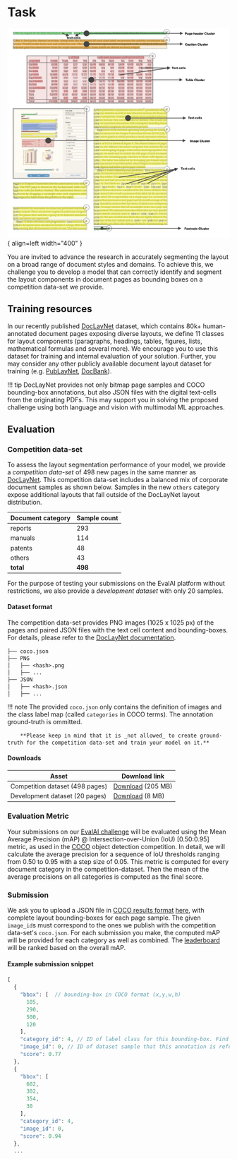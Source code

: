 # Task

![Complex layouts](figures/explain_pdf_cluster.png){ align=left width="400" }

You are invited to advance the research in accurately segmenting the layout on a broad range of document styles and domains. To achieve this, we challenge you to develop a model that can correctly identify and segment the layout components in document pages as bounding boxes on a competition data-set we provide.

## Training resources

In our recently published [DocLayNet](https://github.com/DS4SD/DocLayNet) dataset, which contains 80k+ human-annotated document pages exposing diverse layouts, we define 11 classes for layout components (paragraphs, headings, tables, figures, lists, mathematical formulas and several more). We encourage you to use this dataset for training and internal evaluation of your solution.
Further, you may consider any other publicly available document layout dataset for training (e.g. [PubLayNet](https://github.com/ibm-aur-nlp/PubLayNet), [DocBank](https://github.com/doc-analysis/DocBank)).

!!! tip 
        DocLayNet provides not only bitmap page samples and COCO bounding-box annotations, but also JSON files with the digital text-cells from the originating PDFs. This may support you in solving the proposed challenge using both language and vision with multimodal ML approaches.
        
 
## Evaluation

### Competition data-set

To assess the layout segmentation performance of your model, we provide a *competition data-set* of 498 new pages in the same manner as [DocLayNet](https://github.com/DS4SD/DocLayNet). This competition data-set includes a balanced mix of corporate document samples as shown below. Samples in the new `others` category expose additional layouts that fall outside of the DocLayNet layout distribution.

| **Document category** 	| **Sample count** 	|
|-----------------------	|------------------	|
| reports               	| 293              	|
| manuals               	| 114              	|
| patents               	| 48               	|
| others                	| 43               	|
| **total**             	| **498**          	|



For the purpose of testing your submissions on the EvalAI platform without restrictions, we also provide a *development dataset*  with only 20 samples.

#### Dataset format

The competition data-set provides PNG images (1025 x 1025 px) of the pages and paired JSON files with the text cell content and bounding-boxes. For details, please refer to the [DocLayNet documentation](https://github.com/DS4SD/DocLayNet#data-format-details).

```
├── coco.json
├── PNG
│   ├── <hash>.png
│   ├── ...
├── JSON
│   ├── <hash>.json
│   ├── ...
```

!!! note
		The provided `coco.json` only contains the definition of images and the class label map (called `categories` in COCO terms). The annotation ground-truth is ommitted.
		
		**Please keep in mind that it is _not allowed_ to create ground-truth for the competition data-set and train your model on it.**


#### Downloads

| **Asset**           	| **Download link** 	|
|---------------------	|-------------------	|
| Competition dataset (498 pages)	| [Download](https://ds4sd-icdar23-doclaynet-competition.s3.eu-de.cloud-object-storage.appdomain.cloud/competition-dataset-public.zip) (205 MB)             	|
| Development dataset (20 pages)	| [Download](https://ds4sd-icdar23-doclaynet-competition.s3.eu-de.cloud-object-storage.appdomain.cloud/dev-dataset-public.zip) (8 MB)             	|


### Evaluation Metric

Your submissions on our [EvalAI challenge](https://eval.ai/web/challenges/challenge-page/1923/) will be evaluated using the Mean Average Precision (mAP) @ Intersection-over-Union (IoU) [0.50:0.95] metric, as used in the [COCO](https://cocodataset.org/) object detection competition.  In detail, we will calculate the average precision for a sequence of IoU thresholds ranging from 0.50 to 0.95 with a step size of 0.05. This metric is computed for every document category in the competition-dataset. Then the mean of the average precisions on all categories is computed as the final score.

### Submission 

We ask you to upload a JSON file in [COCO results format](https://cocodataset.org/#format-results) [here](https://eval.ai/web/challenges/challenge-page/1923/submission), with complete layout bounding-boxes for each page sample. The given `image_id`s must correspond to the ones we publish with the competition data-set's `coco.json`. For each submission you make, the computed mAP will be provided for each category as well as combined. The [leaderboard](https://eval.ai/web/challenges/challenge-page/1923/leaderboard/4545/Total) will be ranked based on the overall mAP.

#### Example submission snippet

```js
[
  {
    "bbox": [  // bounding-box in COCO format (x,y,w,h)
      105,
      290,
      500,
      120
    ],
    "category_id": 4, // ID of label class for this bounding-box. Find the `categories` dictionary in the coco.json. Must resolve to one of [Caption, Footnote, Formula, List-item, Page-footer, Page-header, Picture, Section-header, Table, Text, Title].
    "image_id": 0, // ID of dataset sample that this annotation is referring to, find the `images` dictionary in the coco.json
    "score": 0.77
  },
  {
    "bbox": [
      602,
      302,
      354,
      30
    ],
    "category_id": 4,
    "image_id": 0,
    "score": 0.94
  },
  ...
```

